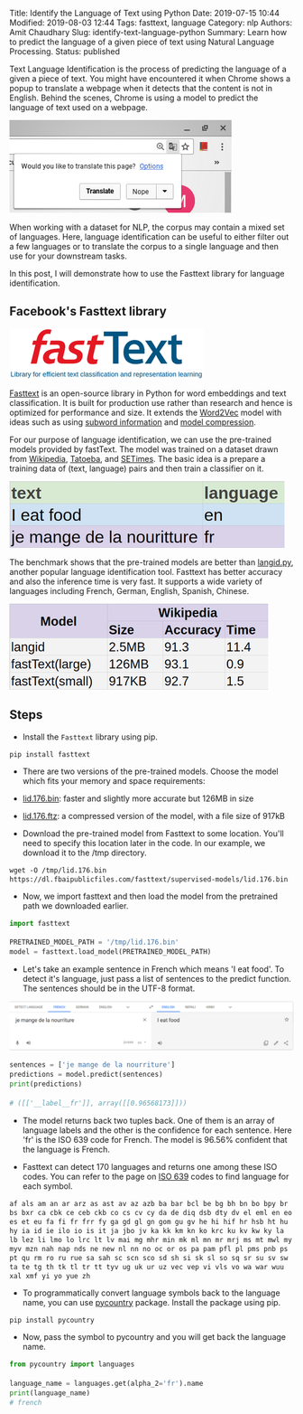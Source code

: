 Title: Identify the Language of Text using Python
Date: 2019-07-15 10:44
Modified: 2019-08-03 12:44
Tags: fasttext, language
Category: nlp
Authors: Amit Chaudhary
Slug: identify-text-language-python
Summary: Learn how to predict the language of a given piece of text using Natural Language Processing.
Status: published


Text Language Identification is the process of predicting the language of a given a piece of text. You might have encountered it when Chrome shows a popup to translate a webpage when it detects that the content is not in English. Behind the scenes, Chrome is using a model to predict the language of text used on a webpage.

![Google Translate Popup on Chrome](/images/google_translate_popup.png)

When working with a dataset for NLP,  the corpus may contain a mixed set of languages. Here, language identification can be useful to either filter out a few languages or to translate the corpus to a single language and then use for your downstream tasks.

In this post, I will demonstrate how to use the Fasttext library for language identification.

## Facebook's Fasttext library
![Fasttext Logo](/images/fastText_logo.png) 
 
[Fasttext](https://fasttext.cc/) is an open-source library in Python for word embeddings and text classification. It is built for production use rather than research and hence is optimized for performance and size. It extends the [Word2Vec](https://en.wikipedia.org/wiki/Word2vec) model with ideas such as using [subword information](https://arxiv.org/abs/1607.04606) and [model compression](https://arxiv.org/abs/1612.03651).


For our purpose of language identification, we can use the pre-trained models provided by fastText. The model was trained on a dataset drawn from [Wikipedia](https://www.wikipedia.org/), [Tatoeba](https://tatoeba.org/eng/), and [SETimes](http://nlp.ffzg.hr/resources/corpora/setimes/). The basic idea is a prepare a training data of (text, language) pairs and then train a classifier on it.
 

![Language Training Data Example](/images/lang_training_data.png) 

The benchmark shows that the pre-trained models are better than [langid.py](https://github.com/saffsd/langid.py), another popular language identification tool. Fasttext has better accuracy and also the inference time is very fast. It supports a wide variety of languages including French, German, English, Spanish, Chinese.

![Benchmarks of Fasttext vs langid](/images/fasttext_benchmark.png)

## Steps
- Install the `Fasttext` library using pip.
```
pip install fasttext
``` 

- There are two versions of the pre-trained models. Choose the model which fits your memory and space requirements:
 - [lid.176.bin](https://dl.fbaipublicfiles.com/fasttext/supervised-models/lid.176.bin): faster and slightly more accurate but 126MB in size
 - [lid.176.ftz](https://dl.fbaipublicfiles.com/fasttext/supervised-models/lid.176.ftz): a compressed version of the model, with a file size of 917kB

- Download the pre-trained model from Fasttext to some location. You'll need to specify this location later in the code. In our example, we download it to the /tmp directory. 
```
wget -O /tmp/lid.176.bin https://dl.fbaipublicfiles.com/fasttext/supervised-models/lid.176.bin
```

- Now, we import fasttext and then load the model from the pretrained path we downloaded earlier.
```python
import fasttext

PRETRAINED_MODEL_PATH = '/tmp/lid.176.bin'
model = fasttext.load_model(PRETRAINED_MODEL_PATH)
```

- Let's take an example sentence in French which means 'I eat food'. To detect it's language, just pass a list of sentences to the predict function. The sentences should be in the UTF-8 format.

![French to English Translation Training Data](/images/french_to_english_translation.png) 


```python
sentences = ['je mange de la nourriture']
predictions = model.predict(sentences)
print(predictions)

# ([['__label__fr']], array([[0.96568173]]))
```
- The model returns back two tuples back. One of them is an array of language labels and the other is the confidence for each sentence. Here 'fr' is the ISO 639 code for French. The model is 96.56% confident that the language is French.

- Fasttext can detect 170 languages and returns one among these ISO codes. You can refer to the page on [ISO 639](https://en.wikipedia.org/wiki/List_of_ISO_639-1_codes) codes to find language for each symbol.
```
af als am an ar arz as ast av az azb ba bar bcl be bg bh bn bo bpy br bs bxr ca cbk ce ceb ckb co cs cv cy da de diq dsb dty dv el eml en eo es et eu fa fi fr frr fy ga gd gl gn gom gu gv he hi hif hr hsb ht hu hy ia id ie ilo io is it ja jbo jv ka kk km kn ko krc ku kv kw ky la lb lez li lmo lo lrc lt lv mai mg mhr min mk ml mn mr mrj ms mt mwl my myv mzn nah nap nds ne new nl nn no oc or os pa pam pfl pl pms pnb ps pt qu rm ro ru rue sa sah sc scn sco sd sh si sk sl so sq sr su sv sw ta te tg th tk tl tr tt tyv ug uk ur uz vec vep vi vls vo wa war wuu xal xmf yi yo yue zh
```

- To programmatically convert language symbols back to the language name, you can use [pycountry](https://pypi.org/project/pycountry/) package. Install the package using pip.
```python
pip install pycountry
```

- Now, pass the symbol to pycountry and you will get back the language name.
```python
from pycountry import languages

language_name = languages.get(alpha_2='fr').name
print(language_name)
# french
```
